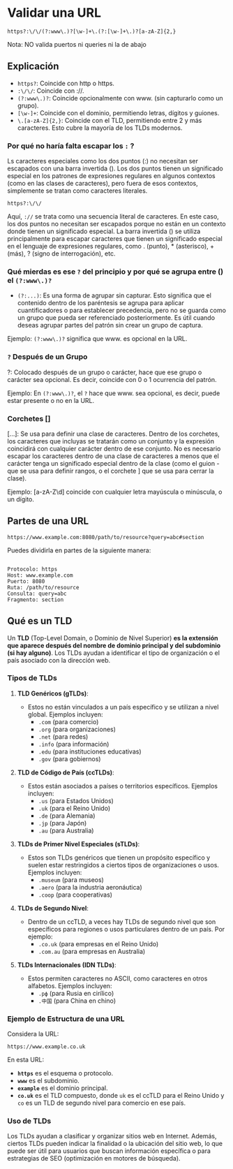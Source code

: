 # Validar una URL

```
https?:\/\/(?:www\.)?[\w-]+\.(?:[\w-]+\.)?[a-zA-Z]{2,}

```
Nota: NO valida puertos ni queries ni la de abajo


## Explicación
- `https?`: Coincide con http o https.
- `:\/\/`: Coincide con ://.
- `(?:www\.)?`: Coincide opcionalmente con www. (sin capturarlo como un grupo).
- `[\w-]+`: Coincide con el dominio, permitiendo letras, dígitos y guiones.
- `\.[a-zA-Z]{2,}`: Coincide con el TLD, permitiendo entre 2 y más caracteres. Esto cubre la mayoría de los TLDs modernos.


### Por qué no haría falta escapar los `:` ?

Ls caracteres especiales como los dos puntos (:) no necesitan ser escapados con una barra invertida (\). 
Los dos puntos tienen un significado especial en los patrones de expresiones regulares en algunos contextos (como en las clases de caracteres), 
pero fuera de esos contextos, simplemente se tratan como caracteres literales.

```
https?:\/\/
```
Aquí, `://` se trata como una secuencia literal de caracteres. En este caso, los dos puntos no necesitan ser escapados porque no están en un contexto donde tienen un significado especial. La barra invertida (\) se utiliza principalmente para escapar caracteres que tienen un significado especial en el lenguaje de expresiones regulares, como . (punto), * (asterisco), + (más), ? (signo de interrogación), etc.

### Qué mierdas es ese `?` del principio y por qué se agrupa entre () el `(?:www\.)?`

- `(?:...)`: Es una forma de agrupar sin capturar. Esto significa que el contenido dentro de los paréntesis se agrupa para aplicar cuantificadores o para establecer precedencia, pero no se guarda como un grupo que pueda ser referenciado posteriormente. Es útil cuando deseas agrupar partes del patrón sin crear un grupo de captura.

Ejemplo: `(?:www\.)?` significa que www. es opcional en la URL.

### `?` Después de un Grupo
?: Colocado después de un grupo o carácter, hace que ese grupo o carácter sea opcional. Es decir, coincide con 0 o 1 ocurrencia del patrón.

Ejemplo: En `(?:www\.)?`, el `?` hace que www. sea opcional, es decir, puede estar presente o no en la URL.

### Corchetes []
[...]: Se usa para definir una clase de caracteres. Dentro de los corchetes, los caracteres que incluyas se tratarán como un conjunto y la expresión coincidirá con cualquier carácter dentro de ese conjunto. No es necesario escapar los caracteres dentro de una clase de caracteres a menos que el carácter tenga un significado especial dentro de la clase (como el guion - que se usa para definir rangos, o el corchete ] que se usa para cerrar la clase).

Ejemplo: [a-zA-Z\d] coincide con cualquier letra mayúscula o minúscula, o un dígito.

## Partes de una URL

```
https://www.example.com:8080/path/to/resource?query=abc#section
```

Puedes dividirla en partes de la siguiente manera:

```

Protocolo: https
Host: www.example.com
Puerto: 8080
Ruta: /path/to/resource
Consulta: query=abc
Fragmento: section

```
## Qué es un TLD

Un **TLD** (Top-Level Domain, o Dominio de Nivel Superior) __es la extensión que aparece después del nombre de dominio principal y del subdominio (si hay alguno)__. 
Los TLDs ayudan a identificar el tipo de organización o el país asociado con la dirección web.

### Tipos de TLDs

1. **TLD Genéricos (gTLDs)**:
   - Estos no están vinculados a un país específico y se utilizan a nivel global. Ejemplos incluyen:
     - `.com` (para comercio)
     - `.org` (para organizaciones)
     - `.net` (para redes)
     - `.info` (para información)
     - `.edu` (para instituciones educativas)
     - `.gov` (para gobiernos)

2. **TLD de Código de País (ccTLDs)**:
   - Estos están asociados a países o territorios específicos. Ejemplos incluyen:
     - `.us` (para Estados Unidos)
     - `.uk` (para el Reino Unido)
     - `.de` (para Alemania)
     - `.jp` (para Japón)
     - `.au` (para Australia)

3. **TLDs de Primer Nivel Especiales (sTLDs)**:
   - Estos son TLDs genéricos que tienen un propósito específico y suelen estar restringidos a ciertos tipos de organizaciones o usos. Ejemplos incluyen:
     - `.museum` (para museos)
     - `.aero` (para la industria aeronáutica)
     - `.coop` (para cooperativas)

4. **TLDs de Segundo Nivel**:
   - Dentro de un ccTLD, a veces hay TLDs de segundo nivel que son específicos para regiones o usos particulares dentro de un país. Por ejemplo:
     - `.co.uk` (para empresas en el Reino Unido)
     - `.com.au` (para empresas en Australia)

5. **TLDs Internacionales (IDN TLDs)**:
   - Estos permiten caracteres no ASCII, como caracteres en otros alfabetos. Ejemplos incluyen:
     - `.рф` (para Rusia en cirílico)
     - `.中国` (para China en chino)

### Ejemplo de Estructura de una URL

Considera la URL:

```
https://www.example.co.uk
```

En esta URL:

- **`https`** es el esquema o protocolo.
- **`www`** es el subdominio.
- **`example`** es el dominio principal.
- **`co.uk`** es el TLD compuesto, donde `uk` es el ccTLD para el Reino Unido y `co` es un TLD de segundo nivel para comercio en ese país.

### Uso de TLDs

Los TLDs ayudan a clasificar y organizar sitios web en Internet. Además, ciertos TLDs pueden indicar la finalidad o la ubicación del sitio web, lo que puede ser útil para usuarios que buscan información específica o para estrategias de SEO (optimización en motores de búsqueda).
